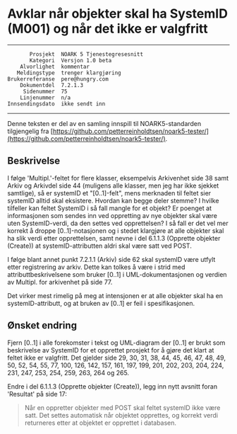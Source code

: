 Avklar når objekter skal ha SystemID (M001) og når det ikke er valgfritt
=====================================================================

 ------------------  ---------------------------------
           Prosjekt  NOARK 5 Tjenestegresesnitt
           Kategori  Versjon 1.0 beta
        Alvorlighet  kommentar
       Meldingstype  trenger klargjøring
    Brukerreferanse  pere@hungry.com
        Dokumentdel  7.2.1.3
         Sidenummer  75
        Linjenummer  n/a
    Innsendingsdato  ikke sendt inn
 ------------------  ---------------------------------

Denne teksten er del av en samling innspill til NOARK5-standarden
tilgjengelig fra
[https://github.com/petterreinholdtsen/noark5-tester/](https://github.com/petterreinholdtsen/noark5-tester/).

Beskrivelse
-----------

I følge 'Multipl.'-feltet for flere klasser, eksempelvis Arkivenhet
side 38 samt Arkiv og Arkivdel side 44 (muligens alle klasser, men jeg
har ikke sjekket samtlige), så er systemID et "[0..1]-felt", mens
merknaden til feltet sier systemID alltid skal eksistere.  Hvordan kan
begge deler stemme?  I hvilke tilfeller kan feltet SystemID i så fall
mangle for et objekt?  Er poenget at informasjonen som sendes inn ved
oppretting av nye objekter skal være uten SystemID-verdi, da den
settes ved opprettelsen?  I så fall er det vel mer korrekt å droppe
[0..1]-notasjonen og i stedet klargjøre at alle objekter skal ha slik
verdi etter opprettelsen, samt nevne i del 6.1.1.3 (Opprette objekter
(Create)) at systemID-attributten aldri skal være satt ved POST.

I følge blant annet punkt 7.2.1.1 (Arkiv) side 62 skal systemID være
utfylt etter registrering av arkiv.  Dette kan tolkes å være i strid
med attributtbeskrivelsene som bruker [0..1] i UML-dokumentasjonen og
verdien av Multipl. for arkivenhet på side 77.

Det virker mest rimelig på meg at intensjonen er at alle objekter skal
ha en systemID-attributt, og at bruken av [0..1] er feil i
spesifikasjonen.

Ønsket endring
--------------

Fjern [0..1] i alle forekomster i tekst og UML-diagram der [0..1] er
brukt som beskrivelse av SystemID for et opprettet prosjekt for å
gjøre det klart at feltet ikke er valgfritt.  Det gjelder side 29, 30,
31, 38, 44, 45, 46, 47, 48, 49, 50, 52, 54, 55, 77, 100, 126, 142,
157, 161, 197, 199, 201, 202, 203, 204, 224, 231, 247, 253, 254, 259,
263, 264 og 265.

Endre i del 6.1.1.3 (Opprette objekter (Create)), legg inn nytt
avsnitt foran 'Resultat' på side 17:

> Når en oppretter objekter med POST skal feltet systemID ikke være
> satt.  Det settes automatisk når objektet opprettes, og korrekt
> verdi returneres etter at objektet er opprettet i databasen.
